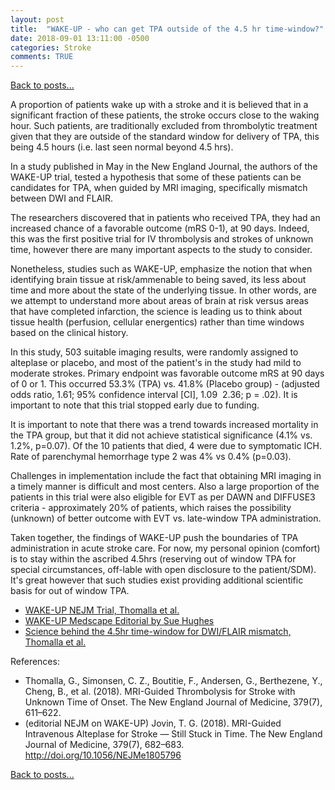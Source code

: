 ```yaml
---
layout: post
title:  "WAKE-UP - who can get TPA outside of the 4.5 hr time-window?"
date: 2018-09-01 13:11:00 -0500  
categories: Stroke
comments: TRUE
---
```


[Back to posts...](/posts/index.html)

A proportion of patients wake up with a stroke and it is believed that in a significant fraction of these patients, the stroke occurs close to the waking hour.  Such patients, are traditionally excluded from thrombolytic treatment given that they are outside of the standard window for delivery of TPA, this being 4.5 hours (i.e. last seen normal beyond 4.5 hrs).

In a study published in May in the New England Journal, the authors of the WAKE-UP trial, tested a hypothesis that some of these patients can be candidates for TPA, when guided by MRI imaging, specifically mismatch between DWI and FLAIR.

The researchers discovered that in patients who received TPA, they had an increased chance of a favorable outcome (mRS 0-1), at 90 days.  Indeed, this was the first positive trial for IV thrombolysis and strokes of unknown time, however there are many important aspects to the study to consider.

Nonetheless, studies such as WAKE-UP, emphasize the notion that when identifying brain tissue at risk/ammenable to being saved, its less about time and more about the state of the underlying tissue.  In other words, are we attempt to understand more about areas of brain at risk versus areas that have completed infarction, the science is leading us to think about tissue health (perfusion, cellular energentics) rather than time windows based on the clinical history.

In this study, 503 suitable imaging results, were randomly assigned to alteplase or placebo, and most of the patient's in the study had mild to moderate strokes.  Primary endpoint was favorable outcome mRS at 90 days of 0 or 1. This occurred 53.3% (TPA) vs. 41.8% (Placebo group) - (adjusted odds ratio, 1.61; 95% confidence interval [CI], 1.09 ­ 2.36; p = .02). It is important to note that this trial stopped early due to funding.

It is important to note that there was a trend towards increased mortality in the TPA group, but that it did not achieve statistical significance (4.1% vs. 1.2%, p=0.07). Of the 10 patients that died, 4 were due to symptomatic ICH. Rate of parenchymal hemorrhage type 2 was 4% vs 0.4% (p=0.03).

Challenges in implementation include the fact that obtaining MRI imaging in a timely manner is difficult and most centers. Also a large proportion of the patients in this trial were also eligible for EVT as per DAWN and DIFFUSE3 criteria  - approximately 20% of patients, which raises the possibility (unknown) of better outcome with EVT vs. late-window TPA administration.

Taken together, the findings of WAKE-UP push the boundaries of TPA administration in acute stroke care. For now, my personal opinion (comfort) is to stay within the ascribed 4.5hrs (reserving out of window TPA for special circumstances, off-lable with open disclosure to the patient/SDM). It's great however that such studies exist providing additional scientific basis for out of window TPA.

* [WAKE-UP NEJM Trial, Thomalla et al.](https://www.nejm.org/doi/full/10.1056/NEJMoa1804355)
* [WAKE-UP Medscape Editorial by Sue Hughes](https://www.medscape.com/viewarticle/896775)
* [Science behind the 4.5hr time-window for DWI/FLAIR mismatch, Thomalla et al.](https://www.ncbi.nlm.nih.gov/pubmed/21978972)

References:
* Thomalla, G., Simonsen, C. Z., Boutitie, F., Andersen, G., Berthezene, Y., Cheng, B., et al. (2018). MRI-Guided Thrombolysis for Stroke with Unknown Time of Onset. The New England Journal of Medicine, 379(7), 611–622.
* (editorial NEJM on WAKE-UP) Jovin, T. G. (2018). MRI-Guided Intravenous Alteplase for Stroke — Still Stuck in Time. The New England Journal of Medicine, 379(7), 682–683. http://doi.org/10.1056/NEJMe1805796


[Back to posts...](/posts/index.html)
